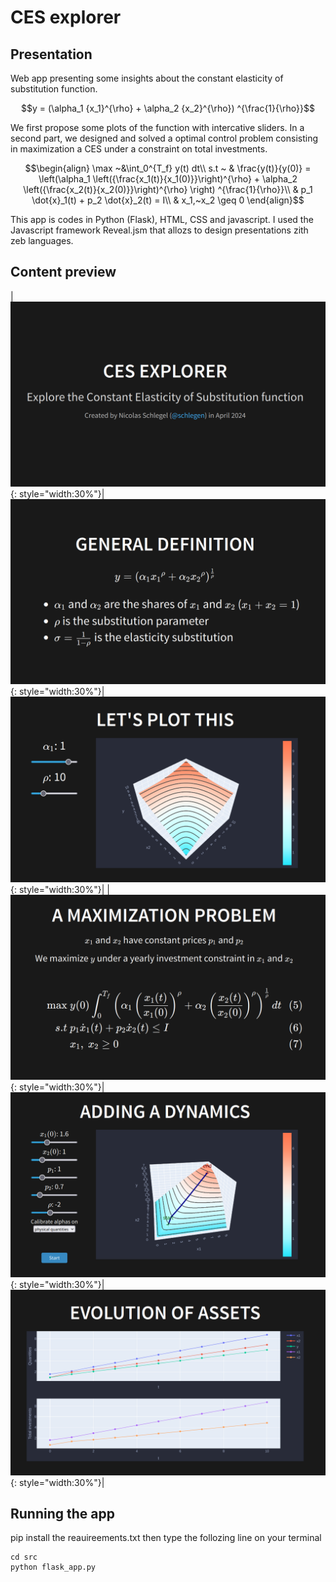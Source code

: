 # CES explorer

## Presentation

Web app presenting some insights about the constant elasticity of substitution function.

```math
y = (\alpha_1 {x_1}^{\rho} + \alpha_2 {x_2}^{\rho}) ^{\frac{1}{\rho}}
```

We first propose some plots of the function with intercative sliders.
In a second part, we designed and solved a optimal control problem consisting in maximization a CES under a constraint on total investments.

```math
\begin{align}
\max ~&\int_0^{T_f} y(t) dt\\
    s.t ~ & \frac{y(t)}{y(0)} = \left(\alpha_1 \left({\frac{x_1(t)}{x_1(0)}}\right)^{\rho} + \alpha_2
    \left({\frac{x_2(t)}{x_2(0)}}\right)^{\rho} \right) ^{\frac{1}{\rho}}\\
    & p_1 \dot{x}_1(t) + p_2 \dot{x}_2(t) = I\\
    & x_1,~x_2 \geq 0
\end{align}
```

This app is codes in Python (Flask), HTML, CSS and javascript. I used the Javascript framework Reveal.jsm that allozs to design presentations zith zeb languages.

## Content preview

|![alt text](slides/slide-1.png){: style="width:30%"}|![alt text](slides/slide-2.png){: style="width:30%"}|![alt text](slides/slide-3.png){: style="width:30%"}|
|![alt text](slides/slide-5.png){: style="width:30%"}|![alt text](slides/slide-6.png){: style="width:30%"}|![alt text](slides/slide-6b.png){: style="width:30%"}|

## Running the app

pip install the reauireements.txt then type the follozing line on your terminal

```{bash}
cd src
python flask_app.py
```

